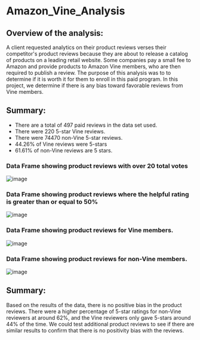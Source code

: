 # Amazon_Vine_Analysis

## Overview of the analysis:
A client requested analytics on their product reviews verses their competitor's product reviews because they are about to release a catalog of products on a leading retail website. Some companies pay a small fee to Amazon and provide products to Amazon Vine members, who are then required to publish a review. The purpose of this analysis was to to determine if it is worth it for them to enroll in this paid program. In this project, we determine if there is any bias toward favorable reviews from Vine members.

## Summary:

* There are a total of 497 paid reviews in the data set used.
* There were 220 5-star Vine reviews. 
* There were 74470 non-Vine 5-star reviews.
* 44.26% of Vine reviews were 5-stars
* 61.61% of non-Vine reviews are 5 stars.
### Data Frame showing product reviews with over 20 total votes 
![image](https://user-images.githubusercontent.com/99056132/182006692-9ec6c2e3-f1a7-4eda-a445-729d284ee8a2.png)
### Data Frame showing product reviews where the helpful rating is greater than or equal to 50%
![image](https://user-images.githubusercontent.com/99056132/182006722-0632f197-2529-4384-8dcf-4f97ba3d1d40.png)
### Data Frame showing product reviews for Vine members.
![image](https://user-images.githubusercontent.com/99056132/182006740-5e6ddd0a-c5d0-4e51-a5c0-4c717707678a.png)
### Data Frame showing product reviews for non-Vine members.
![image](https://user-images.githubusercontent.com/99056132/182006758-3c9ef685-0ba4-406c-ba95-43f9760ddd03.png)

## Summary: 

Based on the results of the data, there is no positive bias in the product reviews. There were a higher percentage of 5-star ratings for non-Vine reviewers at around 62%, and the Vine reviewers only gave 5-stars around 44% of the time.  We could test additional product reviews to see if there are similar results to confirm that there is no positivity bias with the reviews.  

